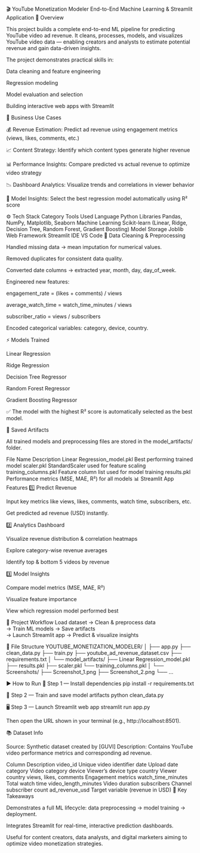 🎬 YouTube Monetization Modeler
End-to-End Machine Learning & Streamlit Application
📌 Overview

This project builds a complete end-to-end ML pipeline for predicting YouTube video ad revenue.
It cleans, processes, models, and visualizes YouTube video data — enabling creators and analysts to estimate potential revenue and gain data-driven insights.

The project demonstrates practical skills in:

Data cleaning and feature engineering

Regression modeling

Model evaluation and selection

Building interactive web apps with Streamlit

🧩 Business Use Cases

💰 Revenue Estimation: Predict ad revenue using engagement metrics (views, likes, comments, etc.)

📈 Content Strategy: Identify which content types generate higher revenue

📊 Performance Insights: Compare predicted vs actual revenue to optimize video strategy

📉 Dashboard Analytics: Visualize trends and correlations in viewer behavior

🤖 Model Insights: Select the best regression model automatically using R² score

⚙️ Tech Stack
Category	Tools Used
Language	Python
Libraries	Pandas, NumPy, Matplotlib, Seaborn
Machine Learning	Scikit-learn (Linear, Ridge, Decision Tree, Random Forest, Gradient Boosting)
Model Storage	Joblib
Web Framework	Streamlit
IDE	VS Code
🧹 Data Cleaning & Preprocessing

Handled missing data → mean imputation for numerical values.

Removed duplicates for consistent data quality.

Converted date columns → extracted year, month, day, day_of_week.

Engineered new features:

engagement_rate = (likes + comments) / views

average_watch_time = watch_time_minutes / views

subscriber_ratio = views / subscribers

Encoded categorical variables: category, device, country.

⚡ Models Trained

Linear Regression

Ridge Regression

Decision Tree Regressor

Random Forest Regressor

Gradient Boosting Regressor

✅ The model with the highest R² score is automatically selected as the best model.

💾 Saved Artifacts

All trained models and preprocessing files are stored in the model_artifacts/ folder.

File Name	Description
Linear Regression_model.pkl	Best performing trained model
scaler.pkl	StandardScaler used for feature scaling
training_columns.pkl	Feature column list used for model training
results.pkl	Performance metrics (MSE, MAE, R²) for all models
📊 Streamlit App Features
1️⃣ Predict Revenue

Input key metrics like views, likes, comments, watch time, subscribers, etc.

Get predicted ad revenue (USD) instantly.

2️⃣ Analytics Dashboard

Visualize revenue distribution & correlation heatmaps

Explore category-wise revenue averages

Identify top & bottom 5 videos by revenue

3️⃣ Model Insights

Compare model metrics (MSE, MAE, R²)

Visualize feature importance

View which regression model performed best

🔄 Project Workflow
Load dataset  →  Clean & preprocess data  
→  Train ML models  →  Save artifacts  
→  Launch Streamlit app  →  Predict & visualize insights

📁 File Structure
YOUTUBE_MONETIZATION_MODELER/
│
├── app.py
├── clean_data.py
├── train.py
├── youtube_ad_revenue_dataset.csv
├── requirements.txt
│
└── model_artifacts/
    ├── Linear Regression_model.pkl
    ├── results.pkl
    ├── scaler.pkl
    └── training_columns.pkl
│
└── Screenshots/
    ├── Screenshot_1.png
    ├── Screenshot_2.png
    └── ...

▶️ How to Run
🧩 Step 1 — Install dependencies
pip install -r requirements.txt

🧠 Step 2 — Train and save model artifacts
python clean_data.py

🖥️ Step 3 — Launch Streamlit web app
streamlit run app.py


Then open the URL shown in your terminal (e.g., http://localhost:8501).

📚 Dataset Info

Source: Synthetic dataset created by [GUVI]
Description: Contains YouTube video performance metrics and corresponding ad revenue.

Column	Description
video_id	Unique video identifier
date	Upload date
category	Video category
device	Viewer’s device type
country	Viewer country
views, likes, comments	Engagement metrics
watch_time_minutes	Total watch time
video_length_minutes	Video duration
subscribers	Channel subscriber count
ad_revenue_usd	Target variable (revenue in USD)
🧭 Key Takeaways

Demonstrates a full ML lifecycle: data preprocessing → model training → deployment.

Integrates Streamlit for real-time, interactive prediction dashboards.

Useful for content creators, data analysts, and digital marketers aiming to optimize video monetization strategies.
